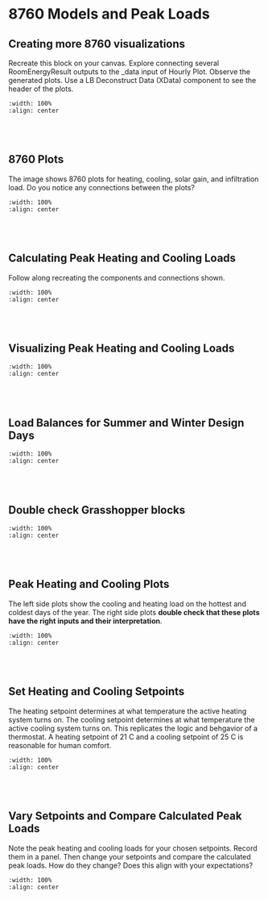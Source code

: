 # 8760 Models and Peak Loads

## Creating more 8760 visualizations
Recreate this block on your canvas. Explore connecting several RoomEnergyResult outputs to the _data input of Hourly Plot. Observe the generated plots. Use a LB Deconstruct Data (XData) component to see the header of the plots.

```{image} ../_static/hvac1/hvac1_1.png
:width: 100%
:align: center
```
<br/><br/>

## 8760 Plots
The image shows 8760 plots for heating, cooling, solar gain, and infiltration load. Do you notice any connections between the plots?

```{image} ../_static/hvac1/hvac1_2.png
:width: 100%
:align: center
```
<br/><br/>

## Calculating Peak Heating and Cooling Loads
Follow along recreating the components and connections shown.

```{image} ../_static/hvac1/hvac1_3.png
:width: 100%
:align: center
```
<br/><br/>

## Visualizing Peak Heating and Cooling Loads
```{image} ../_static/hvac1/hvac1_4.png
:width: 100%
:align: center
```
<br/><br/>

## Load Balances for Summer and Winter Design Days
```{image} ../_static/hvac1/hvac1_5.png
:width: 100%
:align: center
```
<br/><br/>

## Double check Grasshopper blocks
```{image} ../_static/hvac1/hvac1_6.png
:width: 100%
:align: center
```
<br/><br/>

## Peak Heating and Cooling Plots
The left side plots show the cooling and heating load on the hottest and coldest days of the year. The right side plots **double check that these plots have the right inputs and their interpretation**.

```{image} ../_static/hvac1/hvac1_7.png
:width: 100%
:align: center
```
<br/><br/>

## Set Heating and Cooling Setpoints
The heating setpoint determines at what temperature the active heating system turns on. The cooling setpoint determines at what temperature the active cooling system turns on. This replicates the logic and behgavior of a thermostat. A heating setpoint of 21 C and a cooling setpoint of 25 C is reasonable for human comfort.

```{image} ../_static/hvac1/hvac1_8.png
:width: 100%
:align: center
```
<br/><br/>

## Vary Setpoints and Compare Calculated Peak Loads
Note the peak heating and cooling loads for your chosen setpoints. Record them in a panel. Then change your setpoints and compare the calculated peak loads. How do they change? Does this align with your expectations?

```{image} ../_static/hvac1/hvac1_9.png
:width: 100%
:align: center
```
<br/><br/>
